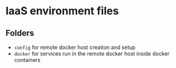 # IaaS environment files

## Folders

- ```config``` for remote docker host creation and setup
- ```docker``` for services run in the remote docker host inside docker containers

